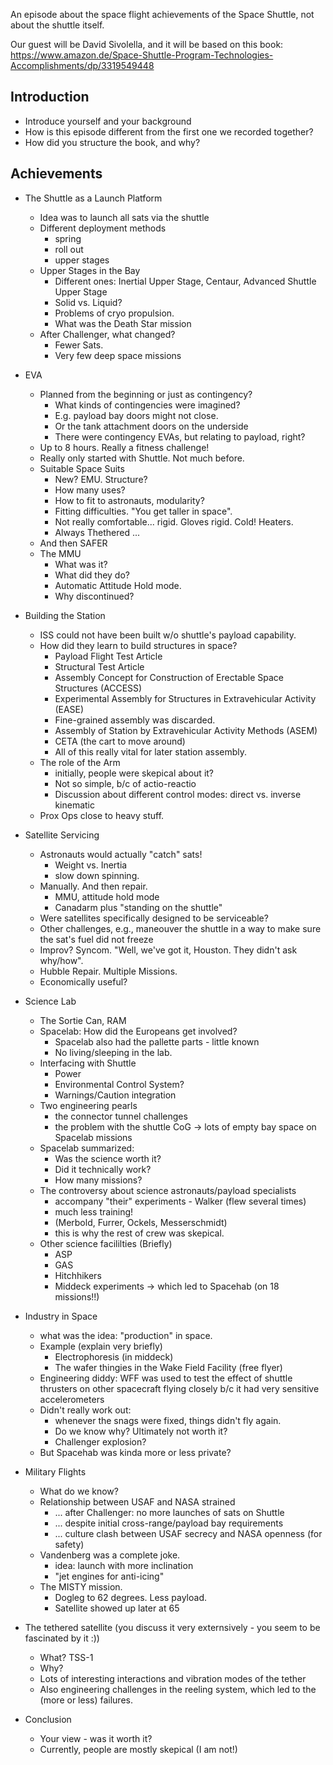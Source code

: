 An episode about the space flight achievements of the Space Shuttle, not about the shuttle itself. 

Our guest will be David Sivolella, and it will be based on this book: https://www.amazon.de/Space-Shuttle-Program-Technologies-Accomplishments/dp/3319549448

Introduction
---------------------
* Introduce yourself and your background
* How is this episode different from the first one we recorded together?
* How did you structure the book, and why?

Achievements
-------------------------
* The Shuttle as a Launch Platform
  - Idea was to launch all sats via the shuttle
  - Different deployment methods
    - spring
    - roll out
    - upper stages
  - Upper Stages in the Bay
    - Different ones: Inertial Upper Stage, Centaur, Advanced Shuttle Upper Stage
    - Solid vs. Liquid? 
    - Problems of cryo propulsion.
    - What was the Death Star mission
  - After Challenger, what changed?
    - Fewer Sats.
    - Very few deep space missions
    
* EVA
  - Planned from the beginning or just as contingency?
    - What kinds of contingencies were imagined?
    - E.g. payload bay doors might not close.
    - Or the tank attachment doors on the underside
    - There were contingency EVAs, but relating to payload, right?
  - Up to 8 hours. Really a fitness challenge!
  - Really only started with Shuttle. Not much before.
  - Suitable Space Suits 
    - New? EMU. Structure?
    - How many uses?
    - How to fit to astronauts, modularity? 
    - Fitting difficulties. "You get taller in space".
    - Not really comfortable... rigid. Gloves rigid. Cold! Heaters.
    - Always Thethered ... 
  - And then SAFER
  - The MMU
    - What was it?
    - What did they do?
    - Automatic Attitude Hold mode.
    - Why discontinued?

* Building the Station
  - ISS could not have been built w/o shuttle's payload capability.
  - How did they learn to build structures in space? 
    - Payload Flight Test Article
    - Structural Test Article
    - Assembly Concept for Construction of Erectable Space Structures (ACCESS)
    - Experimental Assembly for Structures in Extravehicular Activity (EASE)
    - Fine-grained assembly was discarded.
    - Assembly of Station by Extravehicular Activity Methods (ASEM)
    - CETA (the cart to move around)
    - All of this really vital for later station assembly.
  - The role of the Arm
    - initially, people were skepical about it?
    - Not so simple, b/c of actio-reactio 
    - Discussion about different control modes: direct vs. inverse kinematic       
  - Prox Ops close to heavy stuff.
  
* Satellite Servicing
  - Astronauts would actually "catch" sats! 
    - Weight vs. Inertia  
    - slow down spinning.
  - Manually. And then repair.
    - MMU, attitude hold mode
    - Canadarm plus "standing on the shuttle"
  - Were satellites specifically designed to be serviceable?
  - Other challenges, e.g., maneouver the shuttle in a way to make sure
    the sat's fuel did not freeze
  - Improv? Syncom. "Well, we've got it, Houston. They didn't ask why/how".
  - Hubble Repair. Multiple Missions.
  - Economically useful?
  
* Science Lab
  - The Sortie Can, RAM
  - Spacelab: How did the Europeans get involved?
    - Spacelab also had the pallette parts - little known
    - No living/sleeping in the lab.
  - Interfacing with Shuttle
    - Power
    - Environmental Control System?
    - Warnings/Caution integration
  - Two engineering pearls
    - the connector tunnel challenges
    - the problem with the shuttle CoG -> lots of empty bay space on Spacelab missions
  - Spacelab summarized:
    - Was the science worth it?
    - Did it technically work?
    - How many missions?
  - The controversy about science astronauts/payload specialists
    - accompany "their" experiments - Walker (flew several times)
    - much less training!
    - (Merbold, Furrer, Ockels, Messerschmidt)
    - this is why the rest of crew was skepical. 
  - Other science facililties (Briefly)
    - ASP
    - GAS
    - Hitchhikers
    - Middeck experiments -> which led to Spacehab (on 18 missions!!)
    
* Industry in Space
  - what was the idea: "production" in space.
  - Example (explain very briefly)
    - Electrophoresis (in middeck)
    - The wafer thingies in the Wake Field Facility (free flyer)
  - Engineering diddy: WFF was used to test the effect of shuttle thrusters
    on other spacecraft flying closely b/c it had very sensitive accelerometers
  - Didn't really work out: 
    - whenever the snags were fixed, things didn't fly again.  
    - Do we know why? Ultimately not worth it?
    - Challenger explosion?
  - But Spacehab was kinda more or less private?

* Military Flights
  - What do we know?
  - Relationship between USAF and NASA strained 
    - ... after Challenger: no more launches of sats on Shuttle
    - ... despite initial cross-range/payload bay requirements
    - ... culture clash between USAF secrecy and NASA openness (for safety)
  - Vandenberg was a complete joke.
    - idea: launch with more inclination
    - "jet engines for anti-icing"
  - The MISTY mission. 
    - Dogleg to 62 degrees. Less payload.
    - Satellite showed up later at 65
    
* The tethered satellite
  (you discuss it very externsively - you seem to be fascinated by it :))
  - What? TSS-1
  - Why?
  - Lots of interesting interactions and vibration modes of the tether
  - Also engineering challenges in the reeling system, which led to the (more or less) failures.
  
* Conclusion 
  - Your view - was it worth it?
  - Currently, people are mostly skepical (I am not!) 
    

